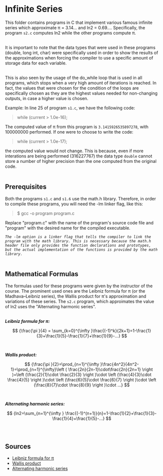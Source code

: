 # Infinite Series

This folder contains programs in C that implement various famous infinite series which approximate π = 3.14... and ln2 = 0.69....
Specifically, the program `s2.c` computes ln2 while the other programs compute π. <br><br>

It is important to note that the data types that were used in these programs (double, long int, char) were specifically used in order to show the results of the approximations
when forcing the compiler to use a specific amount of storage data for each variable. <br><br>

This is also seen by the usage of the do_while loop that is used in all programs, which stops when a very high amount of iterations is reached. In fact, the values that were chosen for the condition of the loops are specifically chosen as they are the highest values needed for non-changing outputs, in case a higher value is chosen.

Example: In line 25 of program `s1.c`, we have the following code:

> while (current > 1.0e-16);

The computed value of π from this program is `3.1415926535897278`, with 100000000 performed. If one were to choose to write the code:

> while (current > 1.0e-17);

the computed value would not change. This is because, even if more interations are being performed (316227767) the data type `double` cannot store a number of higher precision than the one computed from the original code.<br><br>

## Prerequisites

Both the programs `s1.c` and `s1.6` use the math.h library. Therefore, in order to compile these programs, you will need the -lm linker flag, like this:

> $ gcc -o program program.c

Replace "program.c" with the name of the program's source code file and "program" with the desired name for the compiled executable.

*`The -lm option is a linker flag that tells the compiler to link the program with the math library. This is necessary because the math.h header file only provides the function declarations and prototypes, but the actual implementation of the functions is provided by the math library.`*<br><br>


## Mathematical Formulas

The formulas used for these programs were given by the instructor of the course. The prominent used ones are the Leibniz formula for π (or the Madhava–Leibniz series), the Wallis product for π's approximation and variations of these series. The `s2.c` program, which approimates the value of ln2 uses the "Alternating harmonic series".<br><br>

_**Leibniz formula for π:**_

 $$ {\frac{\pi }{4} = \sum_{k=0}^{\infty }\frac{(-1)^k}{2k+1}=1-\frac{1}{3}+\frac{1}{5}-\frac{1}{7}+\frac{1}{9}-...} $$

<br>

_**Wallis product:**_

$$ {\frac{\pi }{2}=\prod_{n=1}^{\infty }\frac{4n^2}{4n^2-1}=\prod_{n=1}^{\infty}\left ( \frac{2n}{2n-1}\cdot\frac{2n}{2n+1} \right )=\left (\frac{2}{1}\cdot \frac{2}{3}  \right )\cdot \left (\frac{4}{3}\cdot \frac{4}{5}  \right )\cdot \left (\frac{6}{5}\cdot \frac{6}{7}  \right )\cdot \left (\frac{8}{7}\cdot \frac{8}{9}  \right )\cdot ...} $$

<br>

_**Alternating harmonic series:**_

$$ {ln2=\sum_{n=1}^{\infty } \frac{(-1)^(n+1)}{n}=1-\frac{1}{2}+\frac{1}{3}-\frac{1}{4}+\frac{1}{5}-...} $$ <br><br>

## Sources

- [Leibniz formula for π](https://en.wikipedia.org/wiki/Leibniz_formula_for_%CF%80)
- [Wallis product](https://en.wikipedia.org/wiki/Wallis_product)
- [Alternating harmonic series](https://en.wikipedia.org/wiki/Harmonic_series_(mathematics)#Alternating_harmonic_series)
